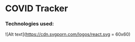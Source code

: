 # COVID Tracker

### Technologies used:

![Alt text](https://cdn.svgporn.com/logos/react.svg = 60x60)

